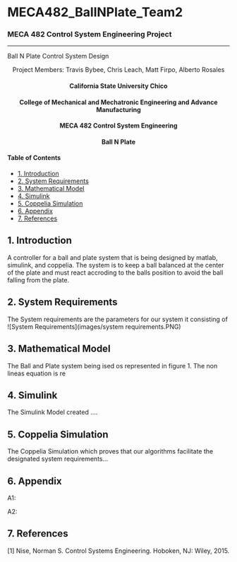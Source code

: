 # MECA482_BallNPlate_Team2
### MECA 482 Control System Engineering Project
----------------------------------------------------------------------------------

Ball N Plate Control System Design
<p align = "center">
  Project Members:
  Travis Bybee,
  Chris Leach,
  Matt Firpo,
  Alberto Rosales
  </p>
  
  <center>
   <h4> California State University Chico</h4>
   <h4> College of Mechanical and Mechatronic Engineering and Advance Manufacturing</h4> 
   <h4> MECA 482 Control System Engineering</h4> 
   <h4> Ball N Plate</h4> 
</center>

#### Table of Contents
- [1. Introduction](#1-Introduction)
- [2. System Requirements](#2-System-Requirements)
- [3. Mathematical Model](#3-Mathematical-Model) 
- [4. Simulink](#4-Simulink) 
- [5. Coppelia Simulation](#5-Coppelia-Simulation)
- [6. Appendix](#6-Appendix)
- [7. References](#7-References)

## 1. Introduction 

A controller for a ball and plate system that is being designed by matlab, simulink, and coppelia. The system is to keep a ball balanced at the center of the plate and must react accroding to the balls position to avoid the ball falling from the plate.

## 2. System Requirements

The System requirements are the parameters for our system it consisting of 
![System Requirements](images/system requirements.PNG)

## 3. Mathematical Model

The Ball and Plate system being ised os represented in figure 1. The non lineas equation is re

## 4. Simulink

The Simulink Model created ....

## 5. Coppelia Simulation

The Coppelia Simulation which proves that our algorithms facilitate the designated system requirements...

## 6. Appendix 

A1:

A2:

## 7. References
[1] Nise, Norman S. Control Systems Engineering. Hoboken, NJ: Wiley, 2015. 


